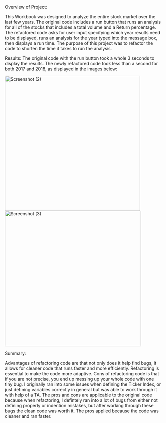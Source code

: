 Overview of Project:

This Workbook was designed to analyze the entire stock market over the last few years. The original code includes a run button that runs an analysis for all of the stocks that includes a total volume and a Return percentage. The refactored code asks for user input specifying which year results need to be displayed, runs an analysis for the year typed into the message box, then displays a run time. The purpose of this project was to refactor the code to shorten the time it takes to run the analysis.


Results:
The original code with the run button took a whole 3 seconds to display the results. The newly refactored code took less than a second for both 2017 and 2018, as displayed in the images below:


<img width="432" alt="Screenshot (2)" src="https://user-images.githubusercontent.com/110629852/192702660-498568a6-25f5-409b-8a18-ac648c76a4bf.png">
<img width="435" alt="Screenshot (3)" src="https://user-images.githubusercontent.com/110629852/192702663-b4eff595-9f54-49d6-b228-a100ab0f5c85.png">



Summary:

Advantages of refactoring code are that not only does it help find bugs, it allows for cleaner code that runs faster and more efficiently. Refactoring is essential to make the code more adaptive.
Cons of refactoring code is that if you are not precise, you end up messing up your whole code with one tiny bug.
I originally ran into some issues when defining the Ticker Index, or just defining variables correctly in general but was able to work through it with help of a TA.
The pros and cons are applicable to the original code because when refactoring, I defintely ran into a lot of bugs from either not defining properly or indention mistakes, but after working through these bugs the clean code was worth it. The pros applied because the code was cleaner and ran faster.
